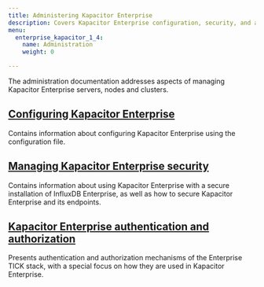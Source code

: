 ```yaml
---
title: Administering Kapacitor Enterprise
description: Covers Kapacitor Enterprise configuration, security, and authentication and authorization.
menu:
  enterprise_kapacitor_1_4:
    name: Administration
    weight: 0

---
```


The administration documentation addresses aspects of managing Kapacitor Enterprise
servers, nodes and clusters.

## [Configuring Kapacitor Enterprise](/enterprise_kapacitor/v1.4/administration/configuration/)

Contains information about configuring Kapacitor Enterprise using the configuration file.

## [Managing Kapacitor Enterprise security](/enterprise_kapacitor/v1.4/administration/security/)

Contains information about using Kapacitor Enterprise with a secure installation of
InfluxDB Enterprise, as well as how to secure Kapacitor Enterprise and its endpoints.

## [Kapacitor Enterprise authentication and authorization](/enterprise_kapacitor/v1.4/administration/auth/)

Presents authentication and authorization mechanisms of the Enterprise TICK stack, with
a special focus on how they are used in Kapacitor Enterprise.
